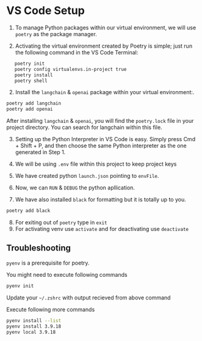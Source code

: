 # VS Code Setup

1. To manage Python packages within our virtual environment, we will use `poetry` as the package manager.

2. Activating the virtual environment created by Poetry is simple; just run the following command in the VS Code Terminal:

```bash
   poetry init
   poetry config virtualenvs.in-project true
   poetry install
   poetry shell

```



2. Install the `langchain` & `openai` package within your virtual environment:.
```bash
poetry add langchain
poetry add openai

```

After installing `langchain` & `openai`, you will find the `poetry.lock` file in your project directory. You can search for langchain within this file.


3. Setting up the Python Interpreter in VS Code is easy. Simply press Cmd + Shift + P, and then choose the same Python interpreter as the one generated in Step 1.

4. We will be using `.env` file within this project to keep project keys

5. We have created python `launch.json` pointing to `envFile`.

6. Now, we can `RUN` & `DEBUG` the python apllication.

7. We have also installed `black` for formatting but it is totally up to you.

```bash
poetry add black
```


8. For exiting out of `poetry` type in `exit`
9. For activating venv use `activate` and for deactivating use `deactivate`




## Troubleshooting

`pyenv` is a prerequisite for poetry.

You might need to execute following commands

```bash
pyenv init
```

Update your `~/.zshrc` with output recieved from above command

Execute following more commands

```bash
pyenv install --list
pyenv install 3.9.18
pyenv local 3.9.18
```
